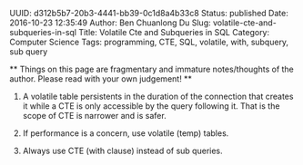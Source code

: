 UUID: d312b5b7-20b3-4441-bb39-0c1d8a4b33c8
Status: published
Date: 2016-10-23 12:35:49
Author: Ben Chuanlong Du
Slug: volatile-cte-and-subqueries-in-sql
Title: Volatile Cte and Subqueries in SQL
Category: Computer Science
Tags: programming, CTE, SQL, volatile, with, subquery, sub query

**
Things on this page are
fragmentary and immature notes/thoughts of the author.
Please read with your own judgement!
**

1. A volatile table persistents in the duration of the connection that creates it
while a CTE is only accessible by the query following it.
That is the scope of CTE is narrower and is safer.

1. If performance is a concern, use volatile (temp) tables.

2. Always use CTE (with clause) instead of sub queries.
